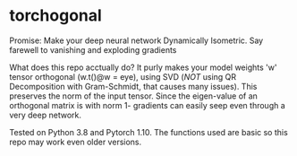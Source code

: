 # torchogonal
Promise:
Make your deep neural network Dynamically Isometric. Say farewell to vanishing and exploding gradients

What does this repo acctually do?
It purly makes your model weights 'w' tensor orthogonal (w.t()@w = eye), using SVD (*NOT* using QR Decomposition with Gram-Schmidt, that causes many issues).
This preserves the norm of the input tensor. Since the eigen-value of an orthogonal matrix is with norm 1- gradients can easily seep even through a very deep network.



Tested on Python 3.8 and Pytorch 1.10.
The functions used are basic so this repo may work even older versions.

